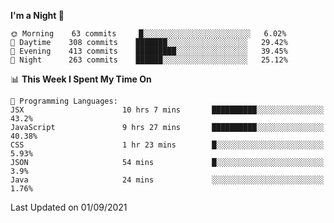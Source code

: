<!--START_SECTION:waka-->
**I'm a Night 🦉** 

```text
🌞 Morning    63 commits     █░░░░░░░░░░░░░░░░░░░░░░░░   6.02% 
🌆 Daytime    308 commits    ███████░░░░░░░░░░░░░░░░░░   29.42% 
🌃 Evening    413 commits    █████████░░░░░░░░░░░░░░░░   39.45% 
🌙 Night      263 commits    ██████░░░░░░░░░░░░░░░░░░░   25.12%

```


📊 **This Week I Spent My Time On** 

```text
💬 Programming Languages: 
JSX                      10 hrs 7 mins       ██████████░░░░░░░░░░░░░░░   43.2% 
JavaScript               9 hrs 27 mins       ██████████░░░░░░░░░░░░░░░   40.38% 
CSS                      1 hr 23 mins        █░░░░░░░░░░░░░░░░░░░░░░░░   5.93% 
JSON                     54 mins             █░░░░░░░░░░░░░░░░░░░░░░░░   3.9% 
Java                     24 mins             ░░░░░░░░░░░░░░░░░░░░░░░░░   1.76%

```


 Last Updated on 01/09/2021
<!--END_SECTION:waka-->
